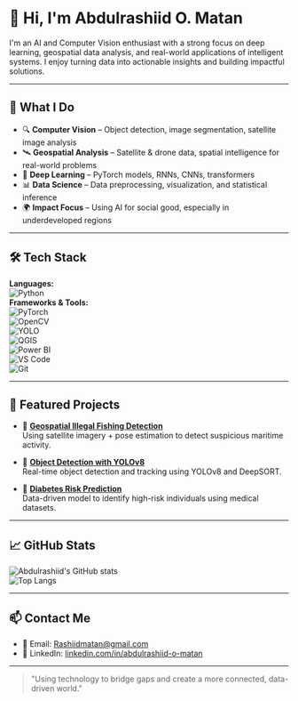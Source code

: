 # 👋 Hi, I'm Abdulrashiid O. Matan

I'm an AI and Computer Vision enthusiast with a strong focus on deep learning, geospatial data analysis, and real-world applications of intelligent systems. I enjoy turning data into actionable insights and building impactful solutions.

---

## 🧠 What I Do

- 🔍 **Computer Vision** – Object detection, image segmentation, satellite image analysis  
- 🛰️ **Geospatial Analysis** – Satellite & drone data, spatial intelligence for real-world problems  
- 🤖 **Deep Learning** – PyTorch models, RNNs, CNNs, transformers  
- 📊 **Data Science** – Data preprocessing, visualization, and statistical inference  
- 🌍 **Impact Focus** – Using AI for social good, especially in underdeveloped regions

---

## 🛠️ Tech Stack

**Languages:**  
![Python](https://img.shields.io/badge/-Python-333333?style=flat&logo=python)  
**Frameworks & Tools:**  
![PyTorch](https://img.shields.io/badge/-PyTorch-333333?style=flat&logo=pytorch)  
![OpenCV](https://img.shields.io/badge/-OpenCV-333333?style=flat&logo=opencv)  
![YOLO](https://img.shields.io/badge/-YOLOv8-333333?style=flat&logo=yolov5&logoColor=white)  
![QGIS](https://img.shields.io/badge/-QGIS-333333?style=flat&logo=qgis)  
![Power BI](https://img.shields.io/badge/-Power%20BI-333333?style=flat&logo=powerbi)  
![VS Code](https://img.shields.io/badge/-VS%20Code-333333?style=flat&logo=visualstudiocode)  
![Git](https://img.shields.io/badge/-Git-333333?style=flat&logo=git)

---

## 📂 Featured Projects

- 🔬 **[Geospatial Illegal Fishing Detection](https://github.com/yourusername/project-illegal-fishing)**  
  Using satellite imagery + pose estimation to detect suspicious maritime activity.

- 🎯 **[Object Detection with YOLOv8](https://github.com/yourusername/project-yolov8-detection)**  
  Real-time object detection and tracking using YOLOv8 and DeepSORT.

- 🧮 **[Diabetes Risk Prediction](https://github.com/yourusername/project-diabetes-prediction)**  
  Data-driven model to identify high-risk individuals using medical datasets.

---

## 📈 GitHub Stats

![Abdulrashiid's GitHub stats](https://github-readme-stats.vercel.app/api?username=yourusername&show_icons=true&theme=default)  
![Top Langs](https://github-readme-stats.vercel.app/api/top-langs/?username=yourusername&layout=compact)

---

## 📫 Contact Me

- 📧 Email: Rashiidmatan@gmail.com  
- 💼 LinkedIn: [linkedin.com/in/abdulrashiid-o-matan](https://www.linkedin.com/in/abdulrashiid-o-matan)

---

> "Using technology to bridge gaps and create a more connected, data-driven world."

